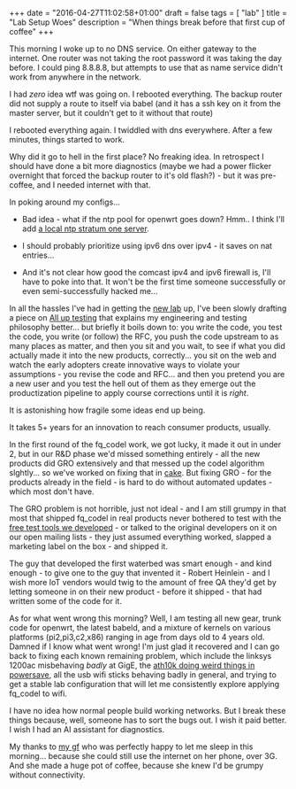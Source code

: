 +++
date = "2016-04-27T11:02:58+01:00"
draft = false
tags = [ "lab" ]
title = "Lab Setup Woes"
description = "When things break before that first cup of coffee"
+++

This morning I woke up to no DNS service. On either gateway to the internet.
One router was not taking the root password it was taking the day before.
I could ping 8.8.8.8, but attempts to use that as name service didn't work
from anywhere in the network.

I had *zero* idea wtf was going on. I rebooted everything. The backup
router did not supply a route to itself via babel (and it has a ssh key
on it from the master server, but it couldn't get to it without that route)

I rebooted everything again. I twiddled with dns everywhere. After a few minutes, things started to work. 

Why did it go to hell in the first place? No freaking idea. In retrospect
I should have done a bit more diagnostics (maybe we had a power flicker
overnight that forced the backup router to it's old flash?) - but it was
pre-coffee, and I needed internet with that.

In poking around my configs...

* Bad idea - what if the ntp pool for openwrt goes down? Hmm.. I think 
I'll add [a local ntp stratum one server](http://esr.ibiblio.org/?p=7159).

* I should probably prioritize using ipv6 dns over ipv4 - it saves on 
nat entries...

* And it's not clear how good the comcast ipv4 and ipv6 firewall is, I'll
have to poke into that. It won't be the first time someone successfully
or even semi-successfully hacked me...

In all the hassles I've had in getting the [new lab](/tags/lab) up, I've been slowly
drafting a piece on [All up testing](/post/all_up_testing) that explains
my engineering and testing philosophy better... but briefly it boils down
to: you write the code, you test the code, you write (or follow) the RFC, you push the code upstream to as many places as matter, and then you sit
and you wait, to see if what you did actually made it into the new
products, correctly... you sit on the web and watch the early adopters create innovative ways to violate your assumptions - you revise the code and RFC... and then you pretend you are a new user and you test the hell out of them as they emerge out the productization pipeline to apply course corrections until it is *right*.

It is astonishing how fragile some ideas end up being.

It takes 5+ years for an innovation to reach consumer products, usually.

In the first round of the fq_codel work, we got lucky, it made it out in
under 2, but in our R&D phase we'd missed something entirely - all the
new products did GRO extensively and that messed up the codel algorithm slghtly... so we've worked on fixing that in [cake](http://www.bufferbloat.net/projects/codel/wiki/CakeTechnical). But fixing GRO - for the products already in the field - is hard to do without automated updates - which most don't have.

The GRO problem is not horrible, just not ideal - and I am still grumpy in that most that shipped fq_codel in real products never
bothered to test with the [free test tools we developed](https://flent.org) - or talked to the
original developers on it on our open mailing lists - they just assumed
everything worked, slapped a marketing label on the box - and shipped it.

The guy that developed the first waterbed was smart enough - and kind enough - to give one to the guy that invented it - Robert Heinlein - and I wish more IoT vendors would twig to the amount of free QA they'd get by letting someone in on their
new product - before it shipped - that had written some of the code for it.

As for what went wrong this morning? Well, I am testing all new gear, 
trunk code for openwrt, the latest babeld, and a mixture of kernels on
various platforms (pi2,pi3,c2,x86) ranging in age from days old to 4
years old. Damned if I know what went wrong! I'm just glad it recovered
and I can go back to fixing each known remaining problem, which
include the linksys 1200ac misbehaving *badly* at GigE, the [ath10k doing
weird things in powersave](/post/poking_at_powersave), all the usb wifi
sticks behaving badly in general, and trying to get a stable lab configuration
that will let me consistently explore applying fq_codel to wifi.

I have no idea how normal people build working networks. But I break
these things because, well, someone has to sort the bugs out. I wish
it paid better. I wish I had an AI assistant for diagnostics.

My thanks to [my gf]() who was perfectly happy to let me sleep in this morning...  because she could still use the internet on her phone, over 3G. And she
made a huge pot of coffee, because she knew I'd be grumpy without connectivity.
